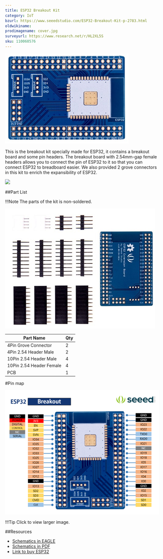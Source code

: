```yaml
---
title: ESP32 Breakout Kit
category: IoT
bzurl: https://www.seeedstudio.com/ESP32-Breakout-Kit-p-2783.html
oldwikiname: 
prodimagename: cover.jpg
surveyurl: https://www.research.net/r/HL2XL5S
sku: 110060576
---
```


![](https://raw.githubusercontent.com/SeeedDocument/ESP32_Breakout_Kit/master/img/cover.jpg)

This is the breakout kit specially made for ESP32, it contains a breakout board and some pin headers. The breakout board with 2.54mm-gap female headers allows you to connect the pin of ESP32 to it so that you can connect ESP32 to breadboard easier. We also provided 2 grove connectors in this kit to enrich the expansibility of ESP32.


[![](https://raw.githubusercontent.com/SeeedDocument/Seeed-WiKi/master/docs/images/get_one_now.png)](https://www.seeedstudio.com/ESP32-Breakout-Kit-p-2783.html)

##Part List

!!!Note
    The parts of the kit is non-soldered. 

![](https://raw.githubusercontent.com/SeeedDocument/ESP32_Breakout_Kit/master/img/part_list.jpg)

|Part Name|Qty|
|---------|---|
|4Pin Grove Connector|2|
|4Pin 2.54 Header Male|2|
|10Pin 2.54 Header Male|4|
|10Pin 2.54 Header Female|4|
|PCB|1|

#Pin map

![](https://raw.githubusercontent.com/SeeedDocument/ESP32_Breakout_Kit/master/img/esp32_breakout_pin.png)

!!!Tip
    Click to view larger image.
    
##Resources

* [Schematics in EAGLE](https://github.com/SeeedDocument/ESP32_Breakout_Kit/raw/master/res/319011771_ESP32%20Extension%20Board%20v1.0_%E5%8E%9F%E7%90%86%E5%9B%BE.zip)
* [Schematics in PDF](https://github.com/SeeedDocument/ESP32_Breakout_Kit/raw/master/res/ESP32%20Extension%20Board%20v1.0.pdf)
* [Link to buy ESP32](https://www.seeedstudio.com/ESP-32S-Wifi-Bluetooth-Combo-Module-p-2706.html)